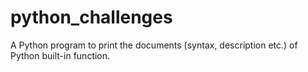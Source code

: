 # python_challenges
A Python program to print the documents (syntax, description etc.) of Python built-in function.